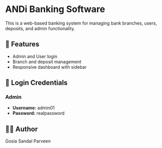 # ANDi Banking Software

This is a web-based banking system for managing bank branches, users, deposits, and admin functionality.

## 🔧 Features
- Admin and User login
- Branch and deposit management
- Responsive dashboard with sidebar


## 🔐 Login Credentials

### Admin
- **Username:** admin01
- **Password:** realpassword


## 🧑‍💻 Author
Gosia Sandal Parveen

